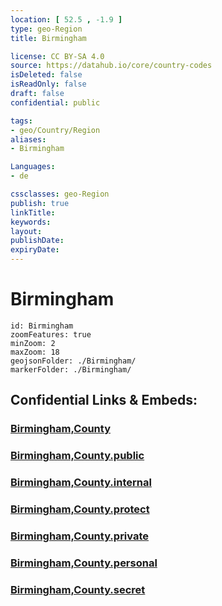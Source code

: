 ```yaml
---
location: [ 52.5 , -1.9 ] 
type: geo-Region
title: Birmingham

license: CC BY-SA 4.0
source: https://datahub.io/core/country-codes
isDeleted: false
isReadOnly: false
draft: false
confidential: public

tags:
- geo/Country/Region
aliases:
- Birmingham

Languages:
- de

cssclasses: geo-Region
publish: true
linkTitle: 
keywords: 
layout: 
publishDate: 
expiryDate: 
---
```


# Birmingham

```leaflet
id: Birmingham
zoomFeatures: true 
minZoom: 2 
maxZoom: 18
geojsonFolder: ./Birmingham/
markerFolder: ./Birmingham/
```


## Confidential Links & Embeds: 

### [Birmingham,County](/_Standards/Earth/Continent/Europe/Europe~North/UK/England/Regions~England/West_Midlands,Region/Birmingham,County.md) 

### [Birmingham,County.public](/_public/Earth/Continent/Europe/Europe~North/UK/England/Regions~England/West_Midlands,Region/Birmingham,County.public.md) 

### [Birmingham,County.internal](/_internal/Earth/Continent/Europe/Europe~North/UK/England/Regions~England/West_Midlands,Region/Birmingham,County.internal.md) 

### [Birmingham,County.protect](/_protect/Earth/Continent/Europe/Europe~North/UK/England/Regions~England/West_Midlands,Region/Birmingham,County.protect.md) 

### [Birmingham,County.private](/_private/Earth/Continent/Europe/Europe~North/UK/England/Regions~England/West_Midlands,Region/Birmingham,County.private.md) 

### [Birmingham,County.personal](/_personal/Earth/Continent/Europe/Europe~North/UK/England/Regions~England/West_Midlands,Region/Birmingham,County.personal.md) 

### [Birmingham,County.secret](/_secret/Earth/Continent/Europe/Europe~North/UK/England/Regions~England/West_Midlands,Region/Birmingham,County.secret.md)

